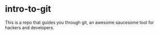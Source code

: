 # intro-to-git
This is a repo that guides you through git, an awesome saucesome tool for hackers and developers.
